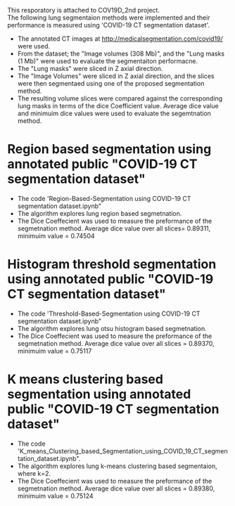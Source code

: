 This resporatory is attached to COV19D_2nd project. <br/>
The following lung segmentaion methods were implemented and their performance is measured using 'COVID-19 CT segmentation dataset'.
* The annotated CT images at http://medicalsegmentation.com/covid19/ were used.
* From the dataset; the "Image volumes (308 Mb)", and the "Lung masks (1 Mb)" were used to evaluate the segmentaiton performacne.
* The "Lung masks" were sliced in Z axial direction.
* The "Image Volumes" were sliced in Z axial direction, and the slices were then segmentaed using one of the proposed segmentation method. 
* The resulting volume slices were compared against the corresponding lung masks in terms of the dice Coefficient value. Average dice value and minimuim dice values were used to evaluate the segemtnation method.

# Region based segmentation using annotated public "COVID-19 CT segmentation dataset"
* The code 'Region-Based-Segmentation using COVID-19 CT segmentation dataset.ipynb"
* The algorithm explores lung region based segmetnation.
* The Dice Coeffecient was used to measure the preformance of the segmetnation method. Average dice value over all slices= 0.89311, minimuim value = 0.74504

# Histogram threshold segmentation using annotated public "COVID-19 CT segmentation dataset"
* The code 'Threshold-Based-Segmentation using COVID-19 CT segmentation dataset.ipynb"
* The algorithm explores lung otsu histogram based segmetnation.
* The Dice Coeffecient was used to measure the preformance of the segmetnation method. Average dice value over all slices = 0.89370, minimuim value = 0.75117


# K means clustering based segmentation using annotated public "COVID-19 CT segmentation dataset"
* The code 'K_means_Clustering_based_Segmentation_using_COVID_19_CT_segmentation_dataset.ipynb".
* The algorithm explores lung k-means clustering based segmentaion, where k=2.
* The Dice Coeffecient was used to measure the preformance of the segmetnation method. Average dice value over all slices = 0.89380, minimuim value = 0.75124
